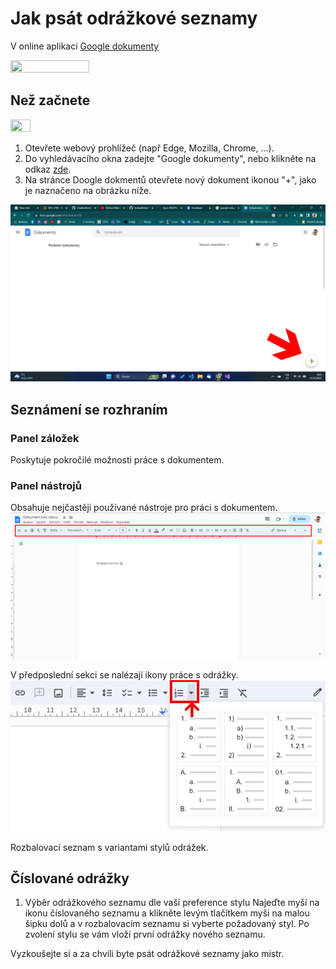 # Jak psát odrážkové seznamy

V online aplikaci [Google dokumenty](https://docs.google.com/document)

<img src=https://transkriptor.com/wp-content/uploads/2022/09/Google-Docs.png width="50%" height="50%">

## Než začnete
<img src=https://play-lh.googleusercontent.com/emmbClh_hm0WpWZqJ0X59B8Pz1mKoB9HVLkYMktxhGE6_-30SdGoa-BmYW73RJ8MGZQ width="25%" height="25%">

1. Otevřete webový prohlížeč (např Edge, Mozilla, Chrome, ...).
2. Do vyhledávacího okna zadejte "Google dokumenty", nebo klikněte na odkaz [zde](https://docs.google.com/document/u/0/).
3. Na stránce Doogle dokmentů otevřete nový dokument ikonou "+", jako je naznačeno na obrázku níže.

![vytvoření dokumentu](./google_docx.jpg)

## Seznámení se rozhraním

### Panel záložek
Poskytuje pokročilé možnosti práce s dokumentem.

### Panel nástrojů
Obsahuje nejčastěji používané nástroje pro práci s dokumentem. 
![panel nástrojů](./panel_nastroju.jpg)

V předposlední sekci se nalézají ikony práce s odrážky.
![číslované seznamy](./detail_moznosti_cisl_sez.jpg)

Rozbalovací seznam s variantami stylů odrážek.

## Číslované odrážky

1. Výběr odrážkového seznamu dle vaší preference stylu
Najeďte myší na ikonu číslovaného seznamu a klikněte levým tlačítkem myši na malou šipku dolů a v rozbalovacím seznamu si vyberte požadovaný styl. Po zvolení stylu se vám vloží první odrážky nového seznamu.


Vyzkoušejte si a za chvíli byte psát odrážkové seznamy jako mistr. 



